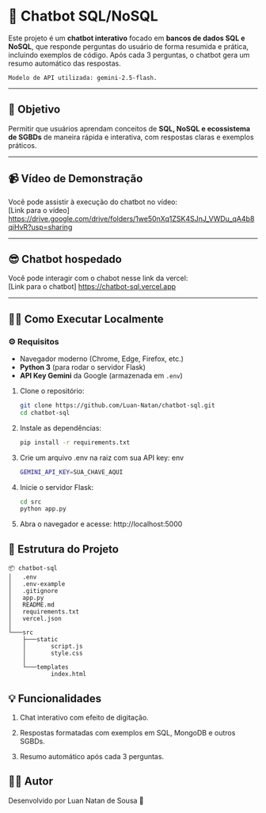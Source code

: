 # 🤖 Chatbot SQL/NoSQL

Este projeto é um **chatbot interativo** focado em **bancos de dados SQL e NoSQL**, que responde perguntas do usuário de forma resumida e prática, incluindo exemplos de código. Após cada 3 perguntas, o chatbot gera um resumo automático das respostas. 

`Modelo de API utilizada: gemini-2.5-flash.`

---

## 🎯 Objetivo

Permitir que usuários aprendam conceitos de **SQL, NoSQL e ecossistema de SGBDs** de maneira rápida e interativa, com respostas claras e exemplos práticos.

---

## 📹 Vídeo de Demonstração

Você pode assistir à execução do chatbot no vídeo:  
[Link para o vídeo] https://drive.google.com/drive/folders/1we50nXq1ZSK4SJnJ_VWDu_qA4b8qiHvR?usp=sharing

---

## 😎 Chatbot hospedado

Você pode interagir com o chabot nesse link da vercel:  
[Link para o chatbot] https://chatbot-sql.vercel.app

---

## 🏃‍♂️ Como Executar Localmente

### ⚙️ Requisitos
- Navegador moderno (Chrome, Edge, Firefox, etc.)
- **Python 3** (para rodar o servidor Flask)
- **API Key Gemini** da Google (armazenada em `.env`)

1. Clone o repositório:
   ```bash
   git clone https://github.com/Luan-Natan/chatbot-sql.git
   cd chatbot-sql

2. Instale as dependências:
    ```bash
    pip install -r requirements.txt

3. Crie um arquivo .env na raiz com sua API key:
    env
    ```bash
    GEMINI_API_KEY=SUA_CHAVE_AQUI

4. Inicie o servidor Flask:
    ```bash
    cd src
    python app.py

5. Abra o navegador e acesse:
    http://localhost:5000

## 📂 Estrutura do Projeto
    📦 chatbot-sql
    │   .env
    │   .env-example
    │   .gitignore
    │   app.py
    │   README.md
    │   requirements.txt
    │   vercel.json
    │
    └───src
        ├───static
        │       script.js
        │       style.css
        │
        └───templates
                index.html

## 💡 Funcionalidades
1. Chat interativo com efeito de digitação.

2. Respostas formatadas com exemplos em SQL, MongoDB e outros SGBDs.

3. Resumo automático após cada 3 perguntas.

## 👨‍💻 Autor
Desenvolvido por Luan Natan de Sousa 🚀